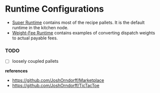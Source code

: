 # Runtime Configurations

* [Super Runtime](./super-runtime/) contains most of the recipe pallets. It is the default runtime in the kitchen node.
* [Weight-Fee Runtime](./weight-fee-runtime/) contains examples of converting dispatch weights to actual payable fees.

### TODO
- [ ] loosely coupled pallets

**references**
* https://github.com/JoshOrndorff/Marketplace
* https://github.com/JoshOrndorff/TicTacToe
